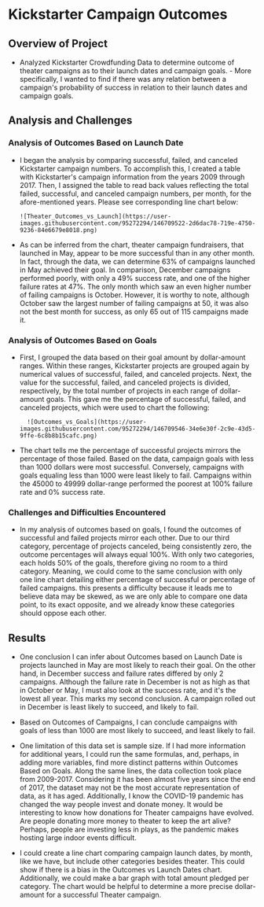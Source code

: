 # Kickstarter Campaign Outcomes

## Overview of Project
- Analyzed Kickstarter Crowdfunding Data to determine outcome of theater campaigns as to their launch dates and campaign goals.
       - More specifically, I wanted to find if there was any relation between a campaign's probability of success in relation to their launch dates and campaign goals.

## Analysis and Challenges
 
### Analysis of Outcomes Based on Launch Date
- I began the analysis by comparing successful, failed, and canceled Kickstarter campaign numbers. To accomplish this, I created a table with Kickstarter's campaign information from the years 2009 through 2017. Then, I assigned the table to read back values reflecting the total failed, successful, and canceled campaign numbers, per month, for the afore-mentioned years. Please see corresponding line chart below:
      
      ![Theater_Outcomes_vs_Launch](https://user-images.githubusercontent.com/95272294/146709522-2d6dac78-719e-4750-9236-84e6679e8018.png)


- As can be inferred from the chart, theater campaign fundraisers, that launched in May, appear to be more successful than in any other month. In fact, through the data, we can determine 63% of campaigns launched in May achieved their goal. In comparison, December campaigns performed poorly, with only a 49% success rate, and one of the higher failure rates at 47%. The only month which saw an even higher number of failing campaigns is October. However, it is worthy to note, although October saw the largest number of failing campaigns at 50, it was also not the best month for success, as only 65 out of 115 campaigns made it. 

### Analysis of Outcomes Based on Goals
- First, I grouped the data based on their goal amount by dollar-amount ranges. Within these ranges, Kickstarter projects are grouped again by numerical values of successful, failed, and canceled projects. Next, the value for the successful, failed, and canceled projects is divided, respectively, by the total number of projects in each range of dollar-amount goals. This gave me the percentage of successful, failed, and canceled projects, which were used to chart the following:

         
        ![Outcomes_vs_Goals](https://user-images.githubusercontent.com/95272294/146709546-34e6e30f-2c9e-43d5-9ffe-6c8b8b15cafc.png)

    
- The chart tells me the percentage of successful projects mirrors the percentage of those failed. Based on the data, campaign goals with less than 1000 dollars were most successful. Conversely, campaigns with goals equaling less than 1000 were least likely to fail. Campaigns within the 45000 to 49999 dollar-range performed the poorest at 100% failure rate and 0% success rate. 

### Challenges and Difficulties Encountered

- In my analysis of outcomes based on goals, I found the outcomes of successful and failed projects mirror each other. Due to our third category, percentage of projects canceled, being consistently zero, the outcome percentages will always equal 100%. With only two categories, each holds 50% of the goals, therefore giving no room to a third category. Meaning, we could come to the same conclusion with only one line chart detailing either percentage of successful or percentage of failed campaigns. this presents a difficulty because it leads me to believe data may be skewed, as we are only able to compare one data point, to its exact opposite, and we already know these categories should oppose each other.   

## Results

- One conclusion I can infer about Outcomes based on Launch Date is projects launched in May are most likely to reach their goal. On the other hand, in December success and failure rates differed by only 2 campaigns. Although the failure rate in December is not as high as that in October or May, I must also look at the success rate, and it's the lowest all year. This marks my second conclusion. A campaign rolled out in December is least likely to succeed, and likely to fail. 

- Based on Outcomes of Campaigns, I can conclude campaigns with goals of less than 1000 are most likely to succeed, and least likely to fail. 

- One limitation of this data set is sample size. If I had more information for additional years, I could run the same formulas, and, perhaps, in adding more variables, find more distinct patterns within Outcomes Based on Goals. Along the same lines, the data collection took place from 2009-2017. Considering it has been almost five years since the end of 2017, the dataset may not be the most accurate representation of data, as it has aged. Additionally, I know the COVID-19 pandemic has changed the way people invest and donate money. It would be interesting to know how donations for Theater campaigns have evolved. Are people donating more money to theater to keep the art alive? Perhaps, people are investing less in plays, as the pandemic makes hosting large indoor events difficult.

- I could create a line chart comparing campaign launch dates, by month, like we have, but include other categories besides theater. This could show if there is a bias in the Outcomes vs Launch Dates chart. Additionally, we could make a bar graph with total amount pledged per category. The chart would be helpful to determine a more precise dollar-amount for a successful Theater campaign.


